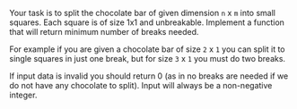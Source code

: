 Your task is to split the chocolate bar of given dimension ```n``` x ```m``` into small squares. Each square is of size
1x1 and unbreakable. Implement a function that will return minimum number of breaks needed.

For example if you are given a chocolate bar of size ```2``` x ```1``` you can split it to single squares in just one
break, but for size ```3``` x ```1``` you must do two breaks.

If input data is invalid you should return 0 (as in no breaks are needed if we do not have any chocolate to split).
Input will always be a non-negative integer.
